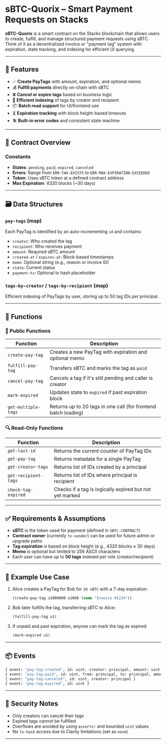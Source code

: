 # sBTC-Quorix – Smart Payment Requests on Stacks

**sBTC-Quorix** is a smart contract on the Stacks blockchain that allows users to create, fulfill, and manage structured payment requests using sBTC. Think of it as a decentralized invoice or "payment tag" system with expiration, state tracking, and indexing for efficient UI querying.

---

## 🚀 Features

* ✅ **Create PayTags** with amount, expiration, and optional memo
* 💰 **Fulfill payments** directly on-chain with sBTC
* ❌ **Cancel or expire tags** based on business logic
* 🔎 **Efficient indexing** of tags by creator and recipient
* 📦 **Batch read support** for UI/frontend use
* ⏳ **Expiration tracking** with block height-based timeouts
* 🛠️ **Built-in error codes** and consistent state machine

---

## 📄 Contract Overview

### Constants

* **States**: `pending`, `paid`, `expired`, `canceled`
* **Errors**: Range from `ERR-TAG-EXISTS` to `ERR-MAX-EXPIRATION-EXCEEDED`
* **Token**: Uses sBTC token at a defined contract address
* **Max Expiration**: 4320 blocks (\~30 days)

---

## 🗃️ Data Structures

### `pay-tags` (map)

Each PayTag is identified by an auto-incrementing `id` and contains:

* `creator`: Who created the tag
* `recipient`: Who receives payment
* `amount`: Required sBTC amount
* `created-at` / `expires-at`: Block-based timestamps
* `memo`: Optional string (e.g., reason or invoice ID)
* `state`: Current status
* `payment-tx`: Optional tx hash placeholder

### `tags-by-creator` / `tags-by-recipient` (map)

Efficient indexing of PayTags by user, storing up to 50 tag IDs per principal.

---

## 📜 Functions

### 🧾 Public Functions

| Function            | Description                                                    |
| ------------------- | -------------------------------------------------------------- |
| `create-pay-tag`    | Creates a new PayTag with expiration and optional memo         |
| `fulfill-pay-tag`   | Transfers sBTC and marks the tag as `paid`                     |
| `cancel-pay-tag`    | Cancels a tag if it's still pending and caller is creator      |
| `mark-expired`      | Updates state to `expired` if past expiration block            |
| `get-multiple-tags` | Returns up to 20 tags in one call (for frontend batch loading) |

### 🔍 Read-Only Functions

| Function             | Description                                             |
| -------------------- | ------------------------------------------------------- |
| `get-last-id`        | Returns the current counter of PayTag IDs               |
| `get-pay-tag`        | Returns metadata for a single PayTag                    |
| `get-creator-tags`   | Returns list of IDs created by a principal              |
| `get-recipient-tags` | Returns list of IDs where principal is recipient        |
| `check-tag-expired`  | Checks if a tag is logically expired but not yet marked |

---

## ✅ Requirements & Assumptions

* **sBTC** is the token used for payment (defined in `SBTC-CONTRACT`)
* **Contract owner** (currently `tx-sender`) can be used for future admin or upgrade paths
* **Tag expiration** is based on block height (e.g., 4320 blocks ≈ 30 days)
* **Memo** is optional but limited to 256 ASCII characters
* Each user can have up to **50 tags** indexed per role (creator/recipient)

---

## 🧪 Example Use Case

1. Alice creates a PayTag for Bob for `10 sBTC` with a 7-day expiration:

   ```clojure
   (create-pay-tag u1000000 u1008 (some "Invoice #1234"))
   ```
2. Bob later fulfills the tag, transferring sBTC to Alice:

   ```clojure
   (fulfill-pay-tag u1)
   ```
3. If unpaid and past expiration, anyone can mark the tag as expired:

   ```clojure
   (mark-expired u1)
   ```

---

## 📦 Events

```clojure
{ event: "pay-tag-created", id: uint, creator: principal, amount: uint }
{ event: "pay-tag-paid", id: uint, from: principal, to: principal, amount: uint, memo: (optional string) }
{ event: "pay-tag-canceled", id: uint, creator: principal }
{ event: "pay-tag-expired", id: uint }
```

---

## 🔐 Security Notes

* Only creators can cancel their tags
* Expired tags cannot be fulfilled
* Overflows are avoided by using `asserts!` and bounded `uint` values
* No `tx-hash` access due to Clarity limitations (set as `none`)

---
